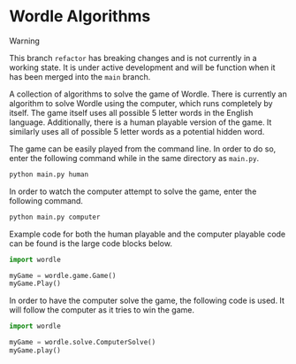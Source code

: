 # Wordle Algorithms

> [!WARNING]  
> This branch `refactor` has breaking changes and is not currently in a working state. It is under active development and will be function when it has been merged into the `main` branch.

A collection of algorithms to solve the game of Wordle. There is currently an algorithm to solve Wordle using the computer, which runs completely by itself. The game itself uses all possible 5 letter words in the English language. Additionally, there is a human playable version of the game. It similarly uses all of possible 5 letter words as a potential hidden word.

The game can be easily played from the command line. In order to do so, enter the following command while in the same directory as `main.py`.

```bash
python main.py human
```

In order to watch the computer attempt to solve the game, enter the following command.

```bash
python main.py computer
```

Example code for both the human playable and the computer playable code can be found is the large code blocks below.

```python
import wordle

myGame = wordle.game.Game()
myGame.Play()
```

In order to have the computer solve the game, the following code is used. It will follow the computer as it tries to win the game.

```python
import wordle

myGame = wordle.solve.ComputerSolve()
myGame.play()
```